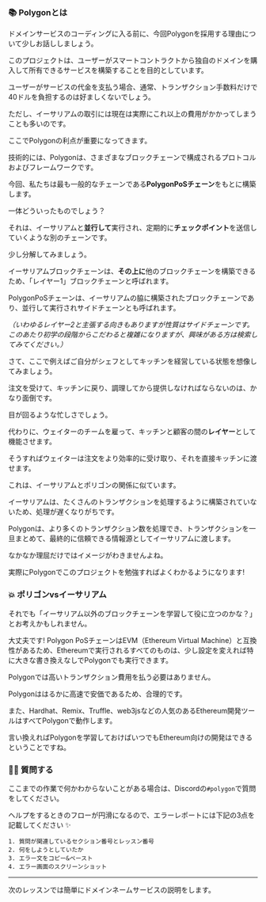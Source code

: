 ### 📚 Polygonとは

ドメインサービスのコーディングに入る前に、今回Polygonを採用する理由について少しお話ししましょう。

このプロジェクトは、ユーザーがスマートコントラクトから独自のドメインを購入して所有できるサービスを構築することを目的としています。

ユーザーがサービスの代金を支払う場合、通常、トランザクション手数料だけで40ドルを負担するのは好ましくないでしょう。

ただし、イーサリアムの取引には現在は実際にこれ以上の費用がかかってしまうことも多いのです。

ここでPolygonの利点が重要になってきます。

技術的には、Polygonは、さまざまなブロックチェーンで構成されるプロトコルおよびフレームワークです。

今回、私たちは最も一般的なチェーンである**PolygonPoSチェーン**をもとに構築します。

一体どういったものでしょう？

それは、イーサリアムと**並行して**実行され、定期的に**チェックポイント**を送信していくような別のチェーンです。

少し分解してみましょう。

イーサリアムブロックチェーンは、**その上に**他のブロックチェーンを構築できるため、「レイヤー1」ブロックチェーンと呼ばれます。

PolygonPoSチェーンは、イーサリアムの脇に構築されたブロックチェーンであり、並行して実行されサイドチェーンとも呼ばれます。

*（いわゆるレイヤー2と主張する向きもありますが性質はサイドチェーンです。このあたり初学の段階からこだわると複雑になりますが、興味がある方は検索してみてください。）*

さて、ここで例えばご自分がシェフとしてキッチンを経営している状態を想像してみましょう。

注文を受けて、キッチンに戻り、調理してから提供しなければならないのは、かなり面倒です。

目が回るような忙しさでしょう。

代わりに、ウェイターのチームを雇って、キッチンと顧客の間の**レイヤー**として機能させます。

そうすればウェイターは注文をより効率的に受け取り、それを直接キッチンに渡せます。

これは、イーサリアムとポリゴンの関係に似ています。

イーサリアムは、たくさんのトランザクションを処理するように構築されていないため、処理が遅くなりがちです。

Polygonは、より多くのトランザクション数を処理でき、トランザクションを一旦まとめて、最終的に信頼できる情報源としてイーサリアムに渡します。

なかなか理屈だけではイメージがわきませんよね。

実際にPolygonでこのプロジェクトを勉強すればよくわかるようになります!
### 💥 ポリゴンvsイーサリアム

それでも「イーサリアム以外のブロックチェーンを学習して役に立つのかな？」とお考えかもしれません。

大丈夫です! Polygon PoSチェーンはEVM（Ethereum Virtual Machine）と互換性があるため、Ethereumで実行されるすべてのものは、少し設定を変えれば特に大きな書き換えなしでPolygonでも実行できます。

Polygonでは高いトランザクション費用を払う必要はありません。

Polygonははるかに高速で安価であるため、合理的です。

また、Hardhat、Remix、Truffle、web3jsなどの人気のあるEthereum開発ツールはすべてPolygonで動作します。

言い換えればPolygonを学習しておけばいつでもEthereum向けの開発はできるということですね。

### 🙋‍♂️ 質問する

ここまでの作業で何かわからないことがある場合は、Discordの`#polygon`で質問をしてください。

ヘルプをするときのフローが円滑になるので、エラーレポートには下記の3点を記載してください ✨

```
1. 質問が関連しているセクション番号とレッスン番号
2. 何をしようとしていたか
3. エラー文をコピー&ペースト
4. エラー画面のスクリーンショット
```

---
次のレッスンでは簡単にドメインネームサービスの説明をします。
